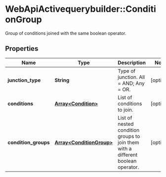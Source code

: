 # WebApiActivequerybuilder::ConditionGroup

Group of conditions joined with the same boolean operator.

## Properties
Name | Type | Description | Notes
------------ | ------------- | ------------- | -------------
**junction_type** | **String** | Type of junction. All &#x3D; AND; Any &#x3D; OR. | [optional] 
**conditions** | [**Array&lt;Condition&gt;**](Condition.md) | List of conditions to join. | [optional] 
**condition_groups** | [**Array&lt;ConditionGroup&gt;**](ConditionGroup.md) | List of nested condition groups to join them with a different boolean operator. | [optional] 


